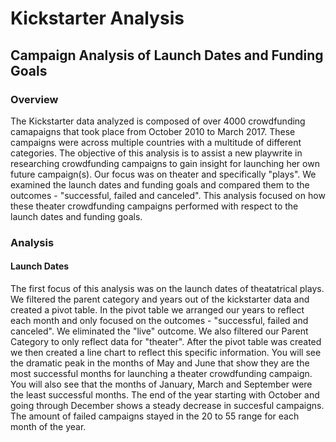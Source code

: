 # Kickstarter Analysis 
## Campaign Analysis of Launch Dates and Funding Goals
### Overview
The Kickstarter data analyzed is composed of over 4000 crowdfunding camapaigns that took place from October 2010 to March 2017. These campaigns were across multiple countries with a multitude of different categories. The objective of this analysis is to assist a new playwrite in researching crowdfunding campaigns to gain insight for launching her own future campaign(s). Our focus was on theater and specifically "plays".  We examined the launch dates and funding goals and compared them to the outcomes - "successful, failed and canceled". This analysis focused on how these theater crowdfunding campaigns performed with respect to the launch dates and funding goals. 

### Analysis
#### Launch Dates
The first focus of this analysis was on the launch dates of theatatrical plays.  We filtered the parent category and years out of the kickstarter data and created a pivot table. In the pivot table we arranged our years to reflect each month and only focused on the outcomes - "successful, failed and canceled".  We eliminated the "live" outcome.  We also filtered our Parent Category to only reflect data for "theater". After the pivot table was created we then created a line chart to reflect this specific information. You will see the dramatic peak in the months of May and June that show they are the most successful months for launching a theater crowdfunding campaign. You will also see that the months of January, March and September were the least successful months.  The end of the year starting with October and going through December shows a steady decrease in succesful campaigns.  The amount of failed campaigns stayed in the 20 to 55 range for each month of the year. 

